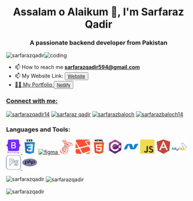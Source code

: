 <h1 align="center">Assalam o Alaikum 👋, I'm Sarfaraz Qadir</h1>
<h3 align="center">A passionate backend developer from Pakistan</h3>

<img align="right" alt="coding" width="400px" src="https://user-images.githubusercontent.com/55389276/140866485-8fb1c876-9a8f-4d6a-98dc-08c4981eaf70.gif">

<p align="left"> <img src="https://komarev.com/ghpvc/?username=sarfarazqadir&label=Profile%20views&color=0e75b6&style=flat" alt="sarfarazqadir" /> </p>

- 📫 How to reach me **sarfarazqadir594@gmail.com**
- 📫 My Website Link: <button><a href="https://ctc-vaccination-123.000webhostapp.com/">Website</button>
- 👨‍💻 My Portfolio <button><a href="https://comforting-cat-a43b87.netlify.app/">Netlify</button>


<h3 align="left">Connect with me:</h3>
<p align="left">
<a href="https://twitter.com/sarfarazqadir14" target="blank"><img align="center" src="https://raw.githubusercontent.com/rahuldkjain/github-profile-readme-generator/master/src/images/icons/Social/twitter.svg" alt="sarfarazqadir14" height="30" width="40" /></a>
<a href="https://linkedin.com/in/sarfaraz qadir" target="blank"><img align="center" src="https://raw.githubusercontent.com/rahuldkjain/github-profile-readme-generator/master/src/images/icons/Social/linked-in-alt.svg" alt="sarfaraz qadir" height="30" width="40" /></a>
<a href="https://www.facebook.com/sarfaraz.baloch.315080?mibextid=ZbWKwL" target="blank"><img align="center" src="https://raw.githubusercontent.com/rahuldkjain/github-profile-readme-generator/master/src/images/icons/Social/facebook.svg" alt="sarfarazbaloch" height="30" width="40" /></a>
<a href="https://www.instagram.com/sarfaraz_qadir14?igsh=ZzEyZmQ4cTZnajVy" target="blank"><img align="center" src="https://raw.githubusercontent.com/rahuldkjain/github-profile-readme-generator/master/src/images/icons/Social/instagram.svg" alt="sarfarazbaloch14" height="30" width="40" /></a>
</p>

<h3 align="left">Languages and Tools:</h3>
<p align="left"> 
    <a href="https://getbootstrap.com" target="_blank" rel="noreferrer"><img src="https://raw.githubusercontent.com/devicons/devicon/master/icons/bootstrap/bootstrap-plain-wordmark.svg" alt="bootstrap" width="40" height="40"/> </a> 
    <a href="https://www.w3schools.com/css/" target="_blank" rel="noreferrer"> <img src="https://raw.githubusercontent.com/devicons/devicon/master/icons/css3/css3-original-wordmark.svg" alt="css3" width="40" height="40"/></a>
    <a href="https://www.figma.com/" target="_blank" rel="noreferrer"> <img src="https://www.vectorlogo.zone/logos/figma/figma-icon.svg" alt="figma" width="40" height="40"/> </a> 
    <a href="#"><img src="https://raw.githubusercontent.com/devicons/devicon/master/icons/microsoftsqlserver/microsoftsqlserver-plain.svg" alt="sqlserver" width="40" height="40"/></a>
 <a href="https://laravel.com" target="_blank" rel="noreferrer"><img src="https://raw.githubusercontent.com/devicons/devicon/master/icons/laravel/laravel-plain.svg" alt="laravel" width="40" height="40"/></a>
 <a href="https://www.w3.org/html/" target="_blank" rel="noreferrer"> <img src="https://raw.githubusercontent.com/devicons/devicon/master/icons/html5/html5-original-wordmark.svg" alt="html5" width="40" height="40"/></a>  
<a href="https://developer.mozilla.org/en-US/docs/Web/JavaScript" target="_blank" rel="noreferrer">  
<a href="https://raw.githubusercontent.com/devicons/devicon/master/icons/csharp/csharp-original.svg"><img src="https://raw.githubusercontent.com/devicons/devicon/master/icons/csharp/csharp-original.svg" alt="C#" width="40" height="40"></a>
<a href="https://dotnet.microsoft.com/" target="_blank" rel="noreferrer"><img src="https://raw.githubusercontent.com/devicons/devicon/master/icons/dot-net/dot-net-plain.svg" alt=".NET" width="40" height="40"/></a>
<a><img src="https://raw.githubusercontent.com/devicons/devicon/master/icons/javascript/javascript-original.svg" alt="javascript" width="40" height="40"/> </a> 
<a href="https://angular.io" target="_blank" rel="noreferrer"><img src="https://raw.githubusercontent.com/devicons/devicon/master/icons/angularjs/angularjs-plain.svg" alt="angular" width="40" height="40"/></a>
 <a href="https://www.mysql.com/" target="_blank" rel="noreferrer"> <img src="https://raw.githubusercontent.com/devicons/devicon/master/icons/mysql/mysql-original-wordmark.svg" alt="mysql" width="40" height="40"/> </a> <a href="https://www.photoshop.com/en" target="_blank" rel="noreferrer"> <img src="https://raw.githubusercontent.com/devicons/devicon/master/icons/photoshop/photoshop-line.svg" alt="photoshop" width="40" height="40"/> </a> <a href="https://www.php.net" target="_blank" rel="noreferrer"> <img src="https://raw.githubusercontent.com/devicons/devicon/master/icons/php/php-original.svg" alt="php" width="40" height="40"/> </a> </p>

<p><img align="left" src="https://github-readme-stats.vercel.app/api/top-langs?username=sarfarazqadir&show_icons=true&locale=en&layout=compact" alt="sarfarazqadir" /></p>

<p>&nbsp;<img align="center" src="https://github-readme-stats.vercel.app/api?username=sarfarazqadir&show_icons=true&locale=en" alt="sarfarazqadir" /></p>

<p><img align="center" src="https://github-readme-streak-stats.herokuapp.com/?user=sarfarazqadir&" alt="sarfarazqadir" /></p>

